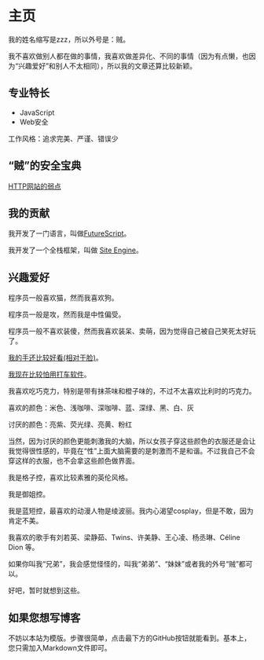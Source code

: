 主页
========

我的姓名缩写是zzz，所以外号是：贼。

我不喜欢做别人都在做的事情，我喜欢做差异化、不同的事情（因为有点懒，也因为“兴趣爱好”和别人不太相同），所以我的文章还算比较新颖。

专业特长
------------

- JavaScript
- Web安全

工作风格：追求完美、严谨、错误少

“贼”的安全宝典
----------------

[HTTP网站的弱点](/40-http的弱点)

我的贡献
------------

我开发了一门语言，叫做[FutureScript](https://futurescript.org/)。

我开发了一个全栈框架，叫做 [Site Engine](http://zizisoft.com/site)。

兴趣爱好
---------

程序员一般喜欢猫，然而我喜欢狗。

程序员一般是攻，然而我是中性偏受。

程序员一般不喜欢装傻，然而我喜欢装呆、卖萌，因为觉得自己被自己笑死太好玩了。

[我的手还比较好看(相对于脸)](/27-hand)。

[我现在比较怕用打车软件](/28-fear-didi)。

我喜欢吃巧克力，特别是带有抹茶味和橙子味的，不过不太喜欢比利时的巧克力。

喜欢的颜色：米色、浅咖啡、深咖啡、蓝、深绿、黑、白、灰

讨厌的颜色：亮紫、荧光绿、亮黄、粉红

当然，因为讨厌的颜色更能刺激我的大脑，所以女孩子穿这些颜色的衣服还是会让我觉得很性感的，毕竟在“性”上面大脑需要的是刺激而不是和谐。不过我自己不会穿这样的衣服，也不会拿这些颜色做界面。

我是格子控，喜欢比较素雅的英伦风格。

我是御姐控。

我是蓝短控，最喜欢的动漫人物是绫波丽。我内心渴望cosplay，但是不敢，因为肯定不美。

我喜欢的歌手有刘若英、梁静茹、Twins、许美静、王心凌、杨丞琳、Céline Dion 等。

如果你叫我“兄弟”，我会感觉怪怪的，叫我“弟弟”、“妹妹”或者我的外号“贼”都可以。

好吧，暂时就想到这些。

如果您想写博客
----------------

不妨以本站为模版。步骤很简单，点击最下方的GitHub按钮就能看到。基本上，您只需加入Markdown文件即可。
